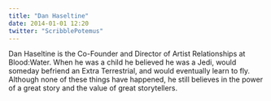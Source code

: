 ```yaml
---
title: "Dan Haseltine"
date: 2014-01-01 12:20
twitter: "ScribblePotemus"
---
```


Dan Haseltine is the Co-Founder and Director of Artist Relationships at Blood:Water. When he was a child he believed he was a Jedi, would someday befriend an Extra Terrestrial, and would eventually learn to fly. Although none of these things have happened, he still believes in the power of a great story and the value of great storytellers.
